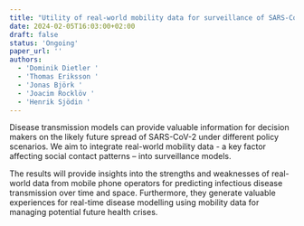 ```yaml
---
title: "Utility of real-world mobility data for surveillance of SARS-CoV-2 transmission during the first wave of the pandemic in Sweden"
date: 2024-02-05T16:03:00+02:00
draft: false
status: 'Ongoing'
paper_url: ''
authors:
  - 'Dominik Dietler '
  - 'Thomas Eriksson '
  - 'Jonas Björk '
  - 'Joacim Rocklöv '
  - 'Henrik Sjödin '
---
```


Disease transmission models can provide valuable information for decision makers on the likely future spread of SARS-CoV-2 under different policy scenarios. We aim to integrate real-world mobility data - a key factor affecting social contact patterns – into surveillance models.

The results will provide insights into the strengths and weaknesses of real-world data from mobile phone operators for predicting infectious disease transmission over time and space. Furthermore, they generate valuable experiences for real-time disease modelling using mobility data for managing potential future health crises.
